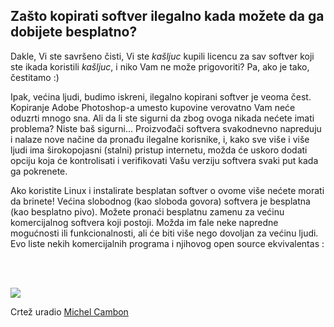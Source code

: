 



<h2>Zašto kopirati softver ilegalno kada možete da ga dobijete besplatno?</h2>

Dakle, Vi ste savršeno čisti, Vi ste *kašljuc* kupili licencu za sav softver koji ste ikada koristili *kašljuc*, 
i niko Vam ne može prigovoriti? Pa, ako je tako, čestitamo :)

Ipak, većina ljudi, budimo iskreni, ilegalno kopirani softver
je veoma čest. Kopiranje Adobe Photoshop-a umesto kupovine verovatno Vam 
neće oduzrti mnogo sna. Ali da li ste sigurni da zbog ovoga nikada 
nećete imati problema? Niste baš sigurni... Proizvođači softvera
svakodnevno napreduju i nalaze nove načine da pronađu ilegalne korisnike,
i, kako sve više i više ljudi ima širokopojasni (stalni) pristup internetu,
možda će uskoro dodati opciju koja će kontrolisati i verifikovati
Vašu verziju softvera svaki put kada ga pokrenete.

Ako koristite Linux i instalirate besplatan softver o ovome više nećete morati 
da brinete! Većina slobodnog (kao sloboda govora) softvera je besplatna 
(kao besplatno pivo). Možete pronaći besplatnu zamenu za većinu komercijalnog 
softvera koji postoji. Možda im fale neke napredne mogućnosti ili
funkcionalnosti, ali će biti više nego dovoljan za većinu ljudi. 
Evo liste nekih komercijalnih programa i njihovog open source ekvivalentas :


<?php

table_parser ("Da", "Ne", "Komercijalni", "Open source", "Postoji za
Windows?");

?>

<br /><br>

<img src="Images/warez.png" />

Crtež uradio <a href="http://michel.cambon.free.fr/ampere/salle1bis.htm">Michel Cambon</a>




